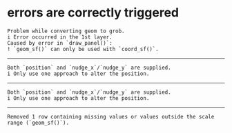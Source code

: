 # errors are correctly triggered

    Problem while converting geom to grob.
    i Error occurred in the 1st layer.
    Caused by error in `draw_panel()`:
    ! `geom_sf()` can only be used with `coord_sf()`.

---

    Both `position` and `nudge_x`/`nudge_y` are supplied.
    i Only use one approach to alter the position.

---

    Both `position` and `nudge_x`/`nudge_y` are supplied.
    i Only use one approach to alter the position.

---

    Removed 1 row containing missing values or values outside the scale range (`geom_sf()`).

